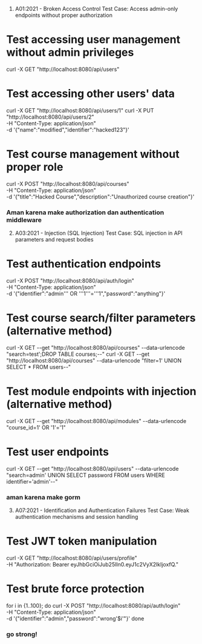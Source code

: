 1. A01:2021 - Broken Access Control
Test Case: Access admin-only endpoints without proper authorization

# Test accessing user management without admin privileges
curl -X GET "http://localhost:8080/api/users" 

# Test accessing other users' data
curl -X GET "http://localhost:8080/api/users/1" 
curl -X PUT "http://localhost:8080/api/users/2" \
  -H "Content-Type: application/json" \
  -d '{"name":"modified","identifier":"hacked123"}'

# Test course management without proper role
curl -X POST "http://localhost:8080/api/courses" \
  -H "Content-Type: application/json" \
  -d '{"title":"Hacked Course","description":"Unauthorized course creation"}'

### Aman karena make authorization dan authentication middleware

2. A03:2021 - Injection (SQL Injection)
Test Case: SQL injection in API parameters and request bodies

# Test authentication endpoints
curl -X POST "http://localhost:8080/api/auth/login" \
  -H "Content-Type: application/json" \
  -d '{"identifier":"admin'\'' OR '\''1'\''='\''1","password":"anything"}'

# Test course search/filter parameters (alternative method)
curl -X GET --get "http://localhost:8080/api/courses" --data-urlencode "search=test';DROP TABLE courses;--"
curl -X GET --get "http://localhost:8080/api/courses" --data-urlencode "filter=1' UNION SELECT * FROM users--"

# Test module endpoints with injection (alternative method)
curl -X GET --get "http://localhost:8080/api/modules" --data-urlencode "course_id=1' OR '1'='1"

# Test user endpoints
curl -X GET --get "http://localhost:8080/api/users" --data-urlencode "search=admin' UNION SELECT password FROM users WHERE identifier='admin'--"

### aman karena make gorm

3. A07:2021 - Identification and Authentication Failures
Test Case: Weak authentication mechanisms and session handling

# Test JWT token manipulation
curl -X GET "http://localhost:8080/api/users/profile" \
  -H "Authorization: Bearer eyJhbGciOiJub25lIn0.eyJ1c2VyX2lkIjoxfQ."

# Test brute force protection
for i in {1..100}; do
  curl -X POST "http://localhost:8080/api/auth/login" \
    -H "Content-Type: application/json" \
    -d '{"identifier":"admin","password":"wrong'$i'"}'
done

### go strong!